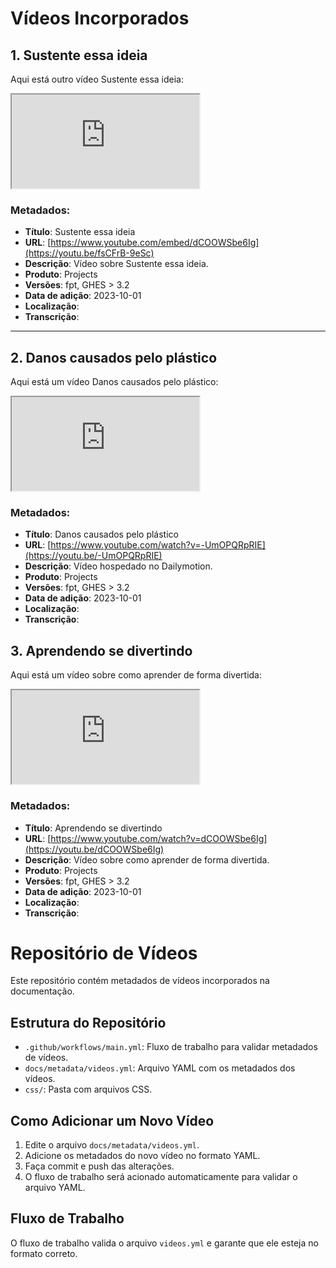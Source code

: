 # Vídeos Incorporados


## 1. Sustente essa ideia

Aqui está outro vídeo Sustente essa ideia:

<div class="embed-responsive embed-responsive-16by9">
  <iframe class="embed-responsive-item" src="https://www.youtube.com/embed/fsCFrB-9eSc" > </iframe>
</div>

### Metadados:
- **Título**: Sustente essa ideia
- **URL**: [https://www.youtube.com/embed/dCOOWSbe6Ig](https://youtu.be/fsCFrB-9eSc)
- **Descrição**: Vídeo sobre Sustente essa ideia.
- **Produto**: Projects
- **Versões**: fpt, GHES > 3.2
- **Data de adição**: 2023-10-01
- **Localização**: 
- **Transcrição**: 

---

## 2. Danos causados pelo plástico

Aqui está um vídeo Danos causados pelo plástico:

<div class="embed-responsive embed-responsive-16by9">
  <iframe class="embed-responsive-item" src="https://www.youtube.com/embed/-UmOPQRpRIE?list=PLZhF4yL4K1mtM7OnLnmCUaYuEpO8NezXS" > </iframe>
</div>

### Metadados:
- **Título**: Danos causados pelo plástico
- **URL**: [https://www.youtube.com/watch?v=-UmOPQRpRIE](https://youtu.be/-UmOPQRpRIE)
- **Descrição**: Vídeo hospedado no Dailymotion.
- **Produto**: Projects
- **Versões**: fpt, GHES > 3.2
- **Data de adição**: 2023-10-01
- **Localização**:
- **Transcrição**:

## 3. Aprendendo se divertindo

Aqui está um vídeo sobre como aprender de forma divertida:

<div class="embed-responsive embed-responsive-16by9">
  <iframe class="embed-responsive-item" src="https://www.youtube.com/embed/dCOOWSbe6Ig" > </iframe>
</div>

### Metadados:
- **Título**: Aprendendo se divertindo
- **URL**: [https://www.youtube.com/watch?v=dCOOWSbe6Ig](https://youtu.be/dCOOWSbe6Ig)
- **Descrição**: Vídeo sobre como aprender de forma divertida.
- **Produto**: Projects
- **Versões**: fpt, GHES > 3.2
- **Data de adição**: 2023-10-01
- **Localização**: 
- **Transcrição**:


# Repositório de Vídeos

Este repositório contém metadados de vídeos incorporados na documentação.

## Estrutura do Repositório

- `.github/workflows/main.yml`: Fluxo de trabalho para validar metadados de vídeos.
- `docs/metadata/videos.yml`: Arquivo YAML com os metadados dos vídeos.
- `css/`: Pasta com arquivos CSS.

## Como Adicionar um Novo Vídeo

1. Edite o arquivo `docs/metadata/videos.yml`.
2. Adicione os metadados do novo vídeo no formato YAML.
3. Faça commit e push das alterações.
4. O fluxo de trabalho será acionado automaticamente para validar o arquivo YAML.

## Fluxo de Trabalho

O fluxo de trabalho valida o arquivo `videos.yml` e garante que ele esteja no formato correto.
